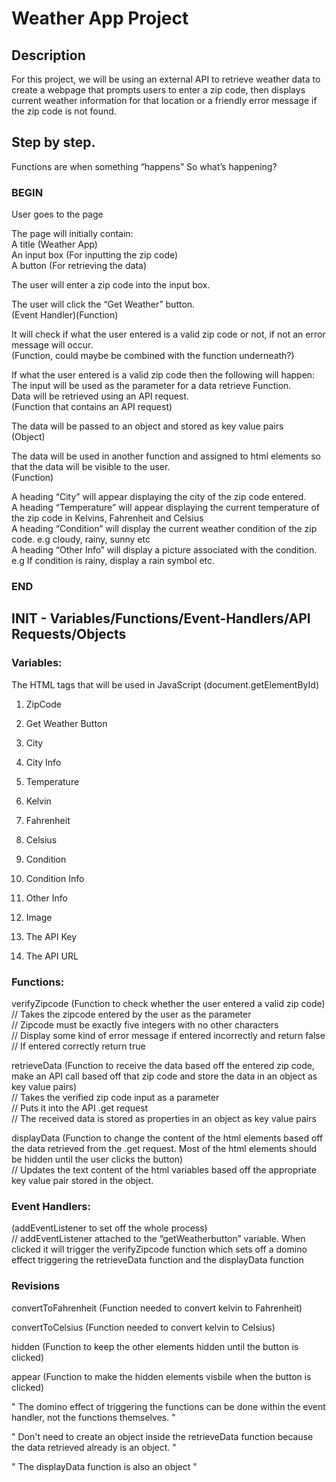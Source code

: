 # Weather App Project

## Description

For this project, we will be using an external API to retrieve weather data to create a webpage that prompts users to enter a zip code, then displays current weather information for that location or a friendly error message if the zip code is not found.

## Step by step. 
Functions are when something “happens” 
So what’s happening?


### BEGIN

User goes to the page

The page will initially contain:<br>
    A title (Weather App)<br>
    An input box (For inputting the zip code) <br>
    A button (For retrieving the data) <br>

The user will enter a zip code into the input box.<br>

The user will click the “Get Weather” button. <br>
(Event Handler)(Function) <br>

It will check if what the user entered is a valid zip code or not, if not an error message will occur.<br>
(Function, could maybe be combined with the function underneath?)<br>

If what the user entered is a valid zip code then the following will happen:<br>
    The input will be used as the parameter for a data retrieve Function. <br>
    Data will be retrieved using an API request. <br>
(Function that contains an API request)<br>

The data will be passed to an object and stored as key value pairs<br>
(Object)<br>

The data will be used in another function and assigned to html elements so that the data will be visible to the user.<br>
(Function) <br>

 A heading “City” will appear displaying the city of the zip code entered. <br>
 A heading “Temperature” will appear displaying the current temperature of the zip code in Kelvins, Fahrenheit and Celsius<br>
 A heading “Condition” will display the current weather condition of the zip code. e.g cloudy, rainy, sunny etc <br>
 A heading “Other Info” will display a picture associated with the condition. e.g If condition is rainy, display a rain symbol etc.<br>
 
### END


## INIT - Variables/Functions/Event-Handlers/API Requests/Objects


### Variables:

The HTML tags that will be used in JavaScript (document.getElementById)

1. ZipCode 
2. Get Weather Button 
3. City 
4. City Info 
5. Temperature 
6. Kelvin
7. Fahrenheit 
8. Celsius 
9. Condition 
10. Condition Info 
11. Other Info 
12. Image 

13. The API Key
14. The API URL 


### Functions:

verifyZipcode
(Function to check whether the user entered a valid zip code)<br>
    // Takes the zipcode entered by the user as the parameter <br>
    // Zipcode must be exactly five integers with no other characters<br>
    // Display some kind of error message if entered incorrectly and return false<br>
	// If entered correctly return true


retrieveData 
(Function to receive the data based off the entered zip code, make an API call based off that zip code and store the data in an object as key value pairs)<br>
    // Takes the verified zip code input as a parameter <br>
    // Puts it into the API  .get request<br>
    // The received data is stored as properties in an object as key value pairs<br>


displayData 
(Function to change the content of the html elements based off the data retrieved from the .get request. Most of the html elements should be hidden until the user clicks the button)<br>
    // Updates the text content of the html variables based off the appropriate key value pair stored in the object. <br>

### Event Handlers:
(addEventListener to set off the whole process) <br>
    // addEventListener attached to the “getWeatherbutton” variable. When clicked it will trigger the verifyZipcode function which sets off a domino effect triggering the retrieveData function and the displayData function




### Revisions

convertToFahrenheit
(Function needed to convert kelvin to Fahrenheit)

convertToCelsius 
(Function needed to convert kelvin to Celsius)

hidden 
(Function to keep the other elements hidden until the button is clicked)

appear
(Function to make the hidden elements visbile when the button is clicked)



" The domino effect of triggering the functions can be done within the event handler, not the functions themselves. "

" Don't need to create an object inside the retrieveData function because the data retrieved already is an object. "

" The displayData function is also an object "